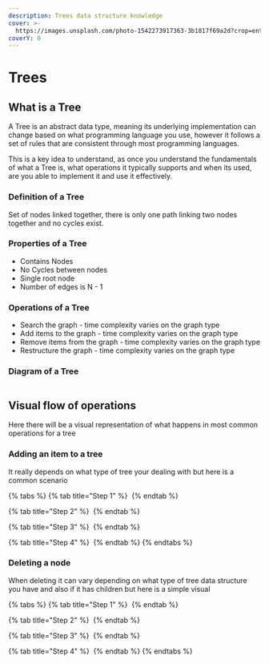```yaml
---
description: Trees data structure knowledge
cover: >-
  https://images.unsplash.com/photo-1542273917363-3b1817f69a2d?crop=entropy&cs=srgb&fm=jpg&ixid=M3wxOTcwMjR8MHwxfHNlYXJjaHw1fHx0cmVlfGVufDB8fHx8MTcwOTcyNTgzNXww&ixlib=rb-4.0.3&q=85
coverY: 0
---
```


# Trees

## What is a Tree

A Tree is an abstract data type, meaning its underlying implementation can change based on what programming language you use, however it follows a set of rules that are consistent through most programming languages.

This is a key idea to understand, as once you understand the fundamentals of what a Tree is, what operations it typically supports and when its used, are you able to implement it and use it effectively.

### Definition of a Tree

Set of nodes linked together, there is only one path linking two nodes together and no cycles exist.

### Properties of a Tree

* Contains Nodes
* No Cycles between nodes&#x20;
* Single root node
* Number of edges is N - 1

### Operations of a Tree

* Search the graph - time complexity varies on the graph type
* Add items to the graph - time complexity varies on the graph type
* Remove items from the graph - time complexity varies on the graph type
* Restructure the graph - time complexity varies on the graph type

### Diagram of a Tree

<img src="../../.gitbook/assets/file.excalidraw (4).svg" alt="" class="gitbook-drawing">

## Visual flow of operations

Here there will be a visual representation of what happens in most common operations for a tree

### Adding an item to a tree

It really depends on what type of tree your dealing with but here is a common scenario

{% tabs %}
{% tab title="Step 1" %}
<img src="../../.gitbook/assets/file.excalidraw (61).svg" alt="" class="gitbook-drawing">
{% endtab %}

{% tab title="Step 2" %}
<img src="../../.gitbook/assets/file.excalidraw (62).svg" alt="" class="gitbook-drawing">
{% endtab %}

{% tab title="Step 3" %}
<img src="../../.gitbook/assets/file.excalidraw (63).svg" alt="" class="gitbook-drawing">
{% endtab %}

{% tab title="Step 4" %}
<img src="../../.gitbook/assets/file.excalidraw (64).svg" alt="" class="gitbook-drawing">
{% endtab %}
{% endtabs %}

### Deleting a node

When deleting it can vary depending on what type of tree data structure you have and also if it has children but here is a simple visual

{% tabs %}
{% tab title="Step 1" %}
<img src="../../.gitbook/assets/file.excalidraw.svg" alt="" class="gitbook-drawing">
{% endtab %}

{% tab title="Step 2" %}
<img src="../../.gitbook/assets/file.excalidraw (1).svg" alt="" class="gitbook-drawing">
{% endtab %}

{% tab title="Step 3" %}
<img src="../../.gitbook/assets/file.excalidraw (2).svg" alt="" class="gitbook-drawing">
{% endtab %}

{% tab title="Step 4" %}
<img src="../../.gitbook/assets/file.excalidraw (3).svg" alt="" class="gitbook-drawing">
{% endtab %}
{% endtabs %}
